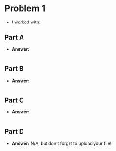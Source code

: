 # Problem 1
- I worked with:


## Part A
 - **Answer:**
```sql

```

## Part B
- **Answer:**
```sql

```

## Part C 
- **Answer:**
```sql

```

## Part D
- **Answer:** N/A, but don't forget to upload your file!
```sql

```
